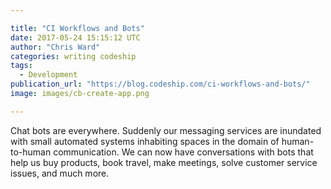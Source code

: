 ```yaml
---

title: "CI Workflows and Bots"
date: 2017-05-24 15:15:12 UTC
author: "Chris Ward"
categories: writing codeship
tags:
  - Development
publication_url: "https://blog.codeship.com/ci-workflows-and-bots/"
image: images/cb-create-app.png

---
```

Chat bots are everywhere. Suddenly our messaging services are inundated with small automated systems inhabiting spaces in the domain of human-to-human communication. We can now have conversations with bots that help us buy products, book travel, make meetings, solve customer service issues, and much more.

